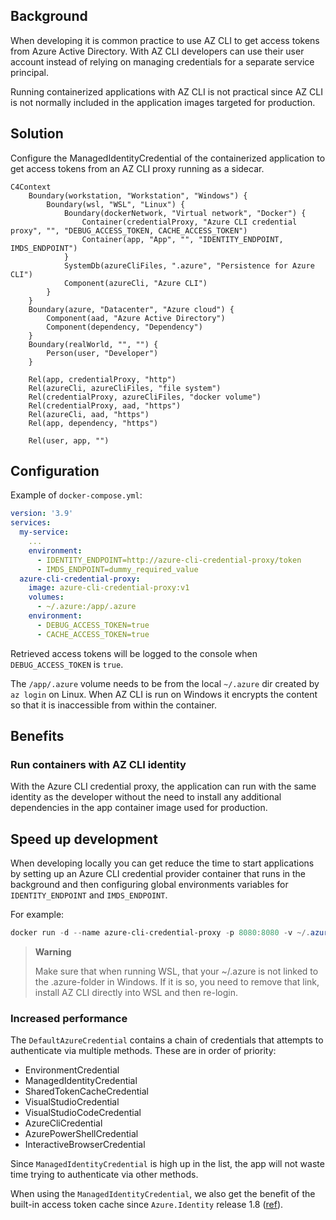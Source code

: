 ## Background

When developing it is common practice to use AZ CLI to get access tokens from Azure Active Directory. With AZ CLI developers can use their user account instead of relying on managing credentials for a separate service principal.

Running containerized applications with AZ CLI is not practical since AZ CLI is not normally included in the application images targeted for production.

## Solution

Configure the ManagedIdentityCredential of the containerized application to get access tokens from an AZ CLI proxy running as a sidecar.

```mermaid
C4Context
    Boundary(workstation, "Workstation", "Windows") {
        Boundary(wsl, "WSL", "Linux") {
            Boundary(dockerNetwork, "Virtual network", "Docker") {
                Container(credentialProxy, "Azure CLI credential proxy", "", "DEBUG_ACCESS_TOKEN, CACHE_ACCESS_TOKEN")
                Container(app, "App", "", "IDENTITY_ENDPOINT, IMDS_ENDPOINT")
            }
            SystemDb(azureCliFiles, ".azure", "Persistence for Azure CLI")
            Component(azureCli, "Azure CLI")
        }
    }
    Boundary(azure, "Datacenter", "Azure cloud") {
        Component(aad, "Azure Active Directory")
        Component(dependency, "Dependency")
    }
    Boundary(realWorld, "", "") {
        Person(user, "Developer")
    }

    Rel(app, credentialProxy, "http")
    Rel(azureCli, azureCliFiles, "file system")
    Rel(credentialProxy, azureCliFiles, "docker volume")
    Rel(credentialProxy, aad, "https")
    Rel(azureCli, aad, "https")
    Rel(app, dependency, "https")

    Rel(user, app, "")
```

## Configuration

Example of `docker-compose.yml`:

```yml
version: '3.9'
services:
  my-service:
    ...
    environment:
      - IDENTITY_ENDPOINT=http://azure-cli-credential-proxy/token
      - IMDS_ENDPOINT=dummy_required_value
  azure-cli-credential-proxy:
    image: azure-cli-credential-proxy:v1
    volumes:
      - ~/.azure:/app/.azure
    environment:
      - DEBUG_ACCESS_TOKEN=true
      - CACHE_ACCESS_TOKEN=true
```

Retrieved access tokens will be logged to the console when `DEBUG_ACCESS_TOKEN` is `true`.

The `/app/.azure` volume needs to be from the local `~/.azure` dir created by `az login` on Linux. When AZ CLI is run on Windows it encrypts the content so that it is inaccessible from within the container.

## Benefits

### Run containers with AZ CLI identity

With the Azure CLI credential proxy, the application can run with the same identity as the developer without the need to install any additional dependencies in the app container image used for production.

## Speed up development

When developing locally you can get reduce the time to start applications by setting up an Azure CLI credential provider container that runs in the background and then configuring global environments variables for `IDENTITY_ENDPOINT` and `IMDS_ENDPOINT`.

For example:

```powershell
docker run -d --name azure-cli-credential-proxy -p 8080:8080 -v ~/.azure:/app/.azure --restart=always -e DEBUG_ACCESS_TOKEN=true -e CACHE_ACCESS_TOKEN=true azure-cli-credential-proxy:v1
```

> **Warning**
>
> Make sure that when running WSL, that your ~/.azure is not linked to the .azure-folder in Windows. If it is so, you need to remove that link, install AZ CLI directly into WSL and then re-login.

### Increased performance

The `DefaultAzureCredential` contains a chain of credentials that attempts to authenticate via multiple methods. These are in order of priority:

- EnvironmentCredential
- ManagedIdentityCredential
- SharedTokenCacheCredential
- VisualStudioCredential
- VisualStudioCodeCredential
- AzureCliCredential
- AzurePowerShellCredential
- InteractiveBrowserCredential

Since `ManagedIdentityCredential` is high up in the list, the app will not waste time trying to authenticate via other methods.

When using the `ManagedIdentityCredential`, we also get the benefit of the built-in access token cache since `Azure.Identity` release 1.8 ([ref](https://github.com/Azure/azure-sdk-for-net/blob/main/sdk/identity/Azure.Identity/CHANGELOG.md#features-added-5)).
